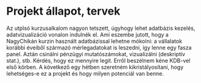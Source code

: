 # Projekt állapot, tervek
Az utplsó kurzusalkalom nagyon tetszett, úgyhogy lehet adatbázis kezelés, adatvizualizáció vonalon indulnék el.
Ami eszembe jutott, hogy a NagyChikán kurzin használt adatbázissal lehetne mókolni: a vállalatok korábbi éveiből származó mérlegadatokat is leszedni, így lenne egy fasza panel. Aztán csinálni pénzügyi mutatószámokat, vizualizálni (deskriptív stat.), stb.
Kérdés, hogy ez mennyire legit. Erről beszélnem kéne KDB-vel első körben.
A következő egy hétben szeretném kikristályosítani, hogy lehetséges-e ez a projekt és hogy milyen potenciál van benne.
